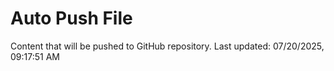 # Auto Push File

Content that will be pushed to GitHub repository.
Last updated: 07/20/2025, 09:17:51 AM